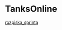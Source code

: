 # TanksOnline

[rozpiska_sprinta]

[rozpiska_sprinta]: <https://docs.google.com/spreadsheets/d/1DZObCu5ObRf8AcwtlqksXKk5OZ9P55H6caPjPhk163I/edit#gid=1209810153>
